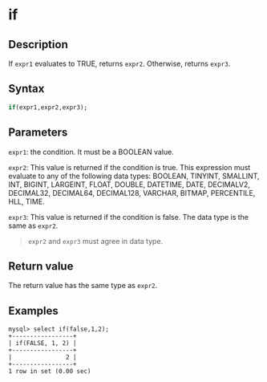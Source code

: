 # if

## Description

If `expr1` evaluates to TRUE, returns `expr2`. Otherwise, returns `expr3`.

## Syntax

```Haskell
if(expr1,expr2,expr3);
```

## Parameters

`expr1`: the condition. It must be a BOOLEAN value.

`expr2`: This value is returned if the condition is true. This expression must evaluate to any of the following data types: BOOLEAN, TINYINT, SMALLINT, INT, BIGINT, LARGEINT, FLOAT, DOUBLE, DATETIME, DATE, DECIMALV2, DECIMAL32, DECIMAL64, DECIMAL128, VARCHAR, BITMAP, PERCENTILE, HLL, TIME.

`expr3`: This value is returned if the condition is false. The data type is the same as `expr2`.

> `expr2` and `expr3` must agree in data type.

## Return value

The return value has the same type as `expr2`.

## Examples

```Plain Text
mysql> select if(false,1,2);
+-----------------+
| if(FALSE, 1, 2) |
+-----------------+
|               2 |
+-----------------+
1 row in set (0.00 sec)
```
